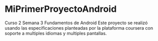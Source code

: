# MiPrimerProyectoAndroid
Curso 2 Semana 3 Fundamentos de Android
Este proyecto se realizó usando las especificaciones planteadas por la plataforma coursera
con soporte a multiples idiomas y multiples pantallas.
